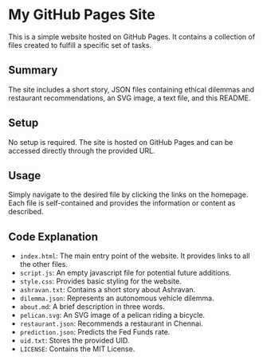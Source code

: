 # My GitHub Pages Site

This is a simple website hosted on GitHub Pages. It contains a collection of files created to fulfill a specific set of tasks.

## Summary

The site includes a short story, JSON files containing ethical dilemmas and restaurant recommendations, an SVG image, a text file, and this README.

## Setup

No setup is required. The site is hosted on GitHub Pages and can be accessed directly through the provided URL.

## Usage

Simply navigate to the desired file by clicking the links on the homepage. Each file is self-contained and provides the information or content as described.

## Code Explanation

*   `index.html`: The main entry point of the website. It provides links to all the other files.
*   `script.js`:  An empty javascript file for potential future additions.
*   `style.css`: Provides basic styling for the website.
*   `ashravan.txt`: Contains a short story about Ashravan.
*   `dilemma.json`:  Represents an autonomous vehicle dilemma.
*   `about.md`:  A brief description in three words.
*   `pelican.svg`:  An SVG image of a pelican riding a bicycle.
*   `restaurant.json`:  Recommends a restaurant in Chennai.
*   `prediction.json`: Predicts the Fed Funds rate.
*   `uid.txt`: Stores the provided UID.
*   `LICENSE`:  Contains the MIT License.
